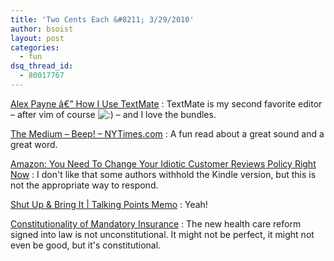 ```yaml
---
title: 'Two Cents Each &#8211; 3/29/2010'
author: bsoist
layout: post
categories:
  - fun
dsq_thread_id:
  - 80017767
---
```

[Alex Payne â€” How I Use TextMate][1]
:   TextMate is my second favorite editor &#8211; after vim of course <img src='http://archive.whsjr.soistmann.com/oped/wp-includes/images/smilies/icon_smile.gif' alt=':)' class='wp-smiley' /> &#8211; and I love the bundles.

[The Medium &#8211; Beep! &#8211; NYTimes.com][2]
:   A fun read about a great sound and a great word.

[Amazon: You Need To Change Your Idiotic Customer Reviews Policy Right Now][3]
:   I don&#039;t like that some authors withhold the Kindle version, but this is not the appropriate way to respond.

[Shut Up & Bring It | Talking Points Memo][4]
:   Yeah!

[Constitutionality of Mandatory Insurance][5]
:   The new health care reform signed into law is not unconstitutional. It might not be perfect, it might not even be good, but it&#039;s constitutional.

 [1]: http://al3x.net/2008/12/03/how-i-use-textmate.html
 [2]: http://www.nytimes.com/2010/03/21/magazine/21FOB-medium-t.html
 [3]: http://techcrunch.com/2010/03/22/im-not-kidding-do-it-now/
 [4]: http://www.talkingpointsmemo.com/archives/2010/03/shut_up_bring_it_on.php?utm_source=feedburner&utm_medium=feed&utm_campaign=Feed%3A+Talking-Points-Memo+%28Talking+Points+Memo%3A+by+Joshua+Micah+Marshall%29&utm_content=Google+Reader
 [5]: http://www.fivethirtyeight.com/2010/03/constitutionality-of-mandatory.html
